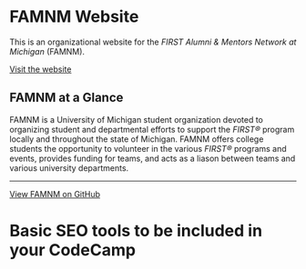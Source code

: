 # FAMNM Website

This is an organizational website for the _FIRST Alumni & Mentors Network at Michigan_ (FAMNM).

[Visit the website](http://famnm.club)

## FAMNM at a Glance
FAMNM is a University of Michigan student organization devoted to organizing student and departmental efforts to support the _FIRST®_ program locally and throughout the state of Michigan. FAMNM offers college students the opportunity to volunteer in the various _FIRST®_ programs and events, provides funding for teams, and acts as a liason between teams and various university departments.

---

[View FAMNM on GitHub](https://github.com/FAMNM)

# Basic SEO tools to be included in your CodeCamp
